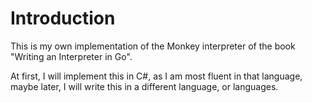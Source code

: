 # Introduction

This is
my own implementation
of the Monkey interpreter
of the book "Writing an Interpreter in Go".

At first,
I will implement this in C#,
as I am most fluent in that language,
maybe later,
I will write this in a different language,
or languages.